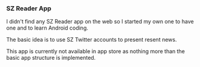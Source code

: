 ### SZ Reader App

I didn't find any SZ Reader app on the web so I started
my own one to have one and to learn Android coding.

The basic idea is to use SZ Twitter accounts to present
resent news. 

This app is currently not available in app store as nothing
more than the basic app structure is implemented.

